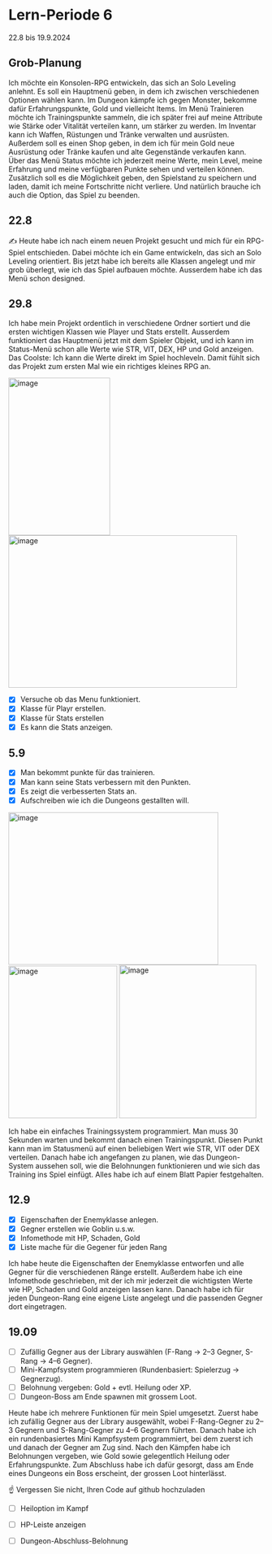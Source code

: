 # Lern-Periode 6

22.8 bis 19.9.2024

## Grob-Planung

Ich möchte ein Konsolen-RPG entwickeln, das sich an Solo Leveling anlehnt. Es soll ein Hauptmenü geben, in dem ich zwischen verschiedenen Optionen wählen kann. Im Dungeon kämpfe ich gegen Monster, bekomme dafür Erfahrungspunkte, Gold und vielleicht Items. Im Menü Trainieren möchte ich Trainingspunkte sammeln, die ich später frei auf meine Attribute wie Stärke oder Vitalität verteilen kann, um stärker zu werden. Im Inventar kann ich Waffen, Rüstungen und Tränke verwalten und ausrüsten. Außerdem soll es einen Shop geben, in dem ich für mein Gold neue Ausrüstung oder Tränke kaufen und alte Gegenstände verkaufen kann. Über das Menü Status möchte ich jederzeit meine Werte, mein Level, meine Erfahrung und meine verfügbaren Punkte sehen und verteilen können. Zusätzlich soll es die Möglichkeit geben, den Spielstand zu speichern und laden, damit ich meine Fortschritte nicht verliere. Und natürlich brauche ich auch die Option, das Spiel zu beenden.


## 22.8

✍️ Heute habe ich nach einem neuen Projekt gesucht und mich für ein RPG-Spiel entschieden. Dabei möchte ich ein Game entwickeln, das sich an Solo Leveling orientiert. Bis jetzt habe ich bereits alle Klassen angelegt und mir grob überlegt, wie ich das Spiel aufbauen möchte. Ausserdem habe ich das Menü schon designed.


## 29.8

Ich habe mein Projekt ordentlich in verschiedene Ordner sortiert und die ersten wichtigen Klassen wie Player und Stats erstellt. Ausserdem funktioniert das Hauptmenü jetzt mit dem Spieler Objekt, und ich kann im Status-Menü schon alle Werte wie STR, VIT, DEX, HP und Gold anzeigen. Das Coolste: Ich kann die Werte direkt im Spiel hochleveln. Damit fühlt sich das Projekt zum ersten Mal wie ein richtiges kleines RPG an.

<img width="200" height="310" alt="image" src="https://github.com/user-attachments/assets/b98c1253-0bd0-47d8-a01a-31953405a68b" />

<img width="450" height="300" alt="image" src="https://github.com/user-attachments/assets/29d65f62-3991-4e35-8150-48ce48d730b7" />




- [x] Versuche ob das Menu funktioniert. 
- [x] Klasse für Playr erstellen.
- [x] Klasse für Stats erstellen
- [x] Es kann die Stats anzeigen. 

## 5.9
- [x] Man bekommt punkte für das trainieren.
- [x] Man kann seine Stats verbessern mit den Punkten.
- [x] Es zeigt die verbesserten Stats an. 
- [x] Aufschreiben wie ich die Dungeons gestallten will.

<img width="413" height="300" alt="image" src="https://github.com/user-attachments/assets/eb04d226-2a14-4c0b-8170-a9394f8263ce" />


<img width="214" height="300" alt="image" src="https://github.com/user-attachments/assets/78644441-6794-4a9a-9abc-11eee41f9abc" />


<img width="270" height="302" alt="image" src="https://github.com/user-attachments/assets/e570f3f7-2a05-4df6-af68-ffc8b8dc8c3c" />


Ich habe ein einfaches Trainingssystem programmiert. Man muss 30 Sekunden warten und bekommt danach einen Trainingspunkt. Diesen Punkt kann man im Statusmenü auf einen beliebigen Wert wie STR, VIT oder DEX verteilen. Danach habe ich angefangen zu planen, wie das Dungeon-System aussehen soll, wie die Belohnungen funktionieren und wie sich das Training ins Spiel einfügt. Alles habe ich auf einem Blatt Papier festgehalten.

## 12.9 

- [x] Eigenschaften der Enemyklasse anlegen.
- [x] Gegner erstellen wie Goblin u.s.w.
- [x] Infomethode mit HP, Schaden, Gold
- [x] Liste mache für die Gegener für jeden Rang

Ich habe heute die Eigenschaften der Enemyklasse entworfen und alle Gegner für die verschiedenen Ränge erstellt. Außerdem habe ich eine Infomethode geschrieben, mit der ich mir jederzeit die wichtigsten Werte wie HP, Schaden und Gold anzeigen lassen kann. Danach habe ich für jeden Dungeon-Rang eine eigene Liste angelegt und die passenden Gegner dort eingetragen. 

## 19.09

- [ ] Zufällig Gegner aus der Library auswählen (F-Rang → 2–3 Gegner, S-Rang → 4–6 Gegner).
- [ ] Mini-Kampfsystem programmieren (Rundenbasiert: Spielerzug → Gegnerzug).
- [ ] Belohnung vergeben: Gold + evtl. Heilung oder XP.
- [ ] Dungeon-Boss am Ende spawnen mit grossem Loot.

Heute habe ich mehrere Funktionen für mein Spiel umgesetzt. Zuerst habe ich zufällig Gegner aus der Library ausgewählt, wobei F-Rang-Gegner zu 2–3 Gegnern und S-Rang-Gegner zu 4–6 Gegnern führten. Danach habe ich ein rundenbasiertes Mini Kampfsystem programmiert, bei dem zuerst ich und danach der Gegner am Zug sind. Nach den Kämpfen habe ich Belohnungen vergeben, wie Gold sowie gelegentlich Heilung oder Erfahrungspunkte. Zum Abschluss habe ich dafür gesorgt, dass am Ende eines Dungeons ein Boss erscheint, der grossen Loot hinterlässt.

☝️ Vergessen Sie nicht, Ihren Code auf github hochzuladen

- [ ] Heiloption im Kampf
- [ ] HP-Leiste anzeigen
- [ ] Dungeon-Abschluss-Belohnung












